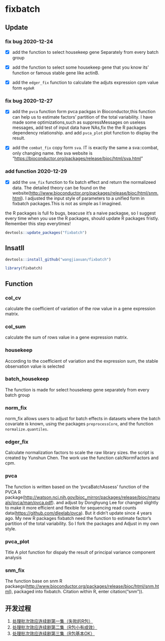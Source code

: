 
<!-- README.md is generated from README.Rmd. Please edit that file -->

# fixbatch

<!-- badges: start -->
<!-- badges: end -->

## Update

### fix bug 2020-12-24

-   [x] add the function to select housekeep gene Separately from every
    batch group

-   [x] add the function to select some housekeep gene that you know
    its’ function or famous stable gene like actinB.

-   [x] add the `edger_fix` function to calculate the adjuts expression
    cpm value form `egdeR`

### fix bug 2020-12-27

-   [x] add the `pvca` function form pvca packgas in Bioconductor,this
    function can help us to estimate factors’ partition of the total
    variability. I have made some optimizations,such as suppressMessages
    on useless messages, add test of input data have NAs,fix the the R
    packages dependency relationship. and add `pvca_plot` plot function
    to display the result.

-   [x] add the `combat_fix` copy form `sva`. IT is exactly the same a
    sva::combat, only changing name. the sva website is
    “<https://bioconductor.org/packages/release/bioc/html/sva.html>”

### add function 2020-12-29

-   [x] add the `snm_fix` function to fix batch effect and return the
    normalizeed data. The detailed theory can be found on the
    website(<http://www.bioconductor.org/packages/release/bioc/html/snm.html>).
    I adjusted the input style of parameters to a unified form in
    fixbatch packages.This is not as simple as I imagined.

the R packages is full fo bugs, beacuse it’s a naive packagse, so I
suggest every time when you use the R packages, should update R packages
fristly. Remember this step everytimes!

``` r
devtools::update_packages("fixbatch")
```

## Insatll

``` r
devtools::install_github("wangjiaxuan/fixbatch")
```

``` r
library(fixbatch)
```

## Function

### col\_cv

calculate the coefficient of variation of the row value in a gene
expression matrix.

### col\_sum

calculate the sum of rows value in a gene expression matrix.

### housekeep

According to the coefficient of variation and the expression sum, the
stable observation value is selected

### batch\_housekeep

The function is made for select housekeep gene separately from every
batch group

### norm\_fix

norm\_fix allows users to adjust for batch effects in datasets where the
batch covariate is known, using the packages `preprocessCore`, and the
function `normalize.quantiles`.

### edger\_fix

Calculate normalization factors to scale the raw library sizes. the
script is created by Yunshun Chen. The work use the function
calcNormFactors and cpm.

### pvca

The function is written based on the ‘pvcaBatchAssess’ function of the
PVCA R
package(<http://watson.nci.nih.gov/bioc_mirror/packages/release/bioc/manuals/pvca/man/pvca.pdf>).
and adjust by Donghyung Lee for changed slightly to make it more
efficient and flexible for sequencing read counts
data(<https://github.com/dleelab/pvca>). But it didn’t update since 4
years ago. My new R packages fixbatch need the function to estimate
factor’s partition of the total variability. So I fork the packages and
Adjust in my own style.

### pvca\_plot

Title A plot function for dispaly the result of principal variance
component analysis

### snm\_fix

The function base on snm R
packaegs(<http://www.bioconductor.org/packages/release/bioc/html/snm.html>),
packaged into fixbatch. Citation within R, enter citation(“snm”)).

## 开发过程

1.  [处理批次效应连续剧第一集（失败的R包）](https://mp.weixin.qq.com/s/_LNdR7b4LRhiKGqIcEXX2A)
2.  [处理批次效应连续剧第二集（R包小有成效）](https://mp.weixin.qq.com/s/pWO9em16WE90T-6vxO3HMg)
3.  [处理批次效应连续剧第三集（R包基本OK）](https://abego.cn/2020/12/24/remove-the-batch-effect-series-3-r-package-more-power/)
